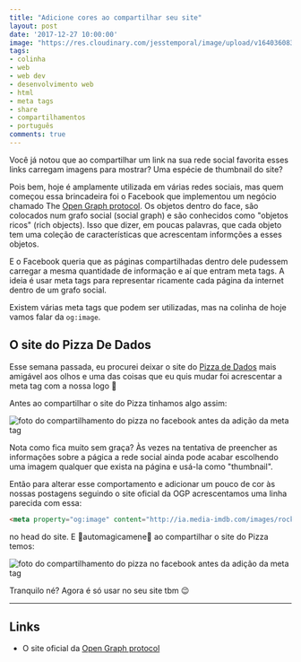 ```yaml
---
title: "Adicione cores ao compartilhar seu site"
layout: post
date: '2017-12-27 10:00:00'
image: "https://res.cloudinary.com/jesstemporal/image/upload/v1640360835/covers/colinha_igmf4s.png"
tags:
- colinha
- web
- web dev
- desenvolvimento web
- html
- meta tags
- share
- compartilhamentos
- português
comments: true
---
```


Você já notou que ao compartilhar um link na sua rede social favorita esses links carregam imagens para mostrar? Uma espécie de thumbnail do site?

Pois bem, hoje é amplamente utilizada em várias redes sociais, mas quem começou essa brincadeira foi o Facebook que implementou um negócio chamado The [Open Graph protocol](http://ogp.me/). Os objetos dentro do face, são colocados num grafo social (social graph) e são conhecidos como "objetos ricos" (rich objects). Isso que dizer, em poucas palavras, que cada objeto tem uma coleção de características que acrescentam informções a esses objetos.

E o Facebook queria que as páginas compartilhadas dentro dele pudessem carregar a mesma quantidade de informação e aí que entram meta tags. A ideia é usar meta tags para representar ricamente cada página da internet dentro de um grafo social.

Existem várias meta tags que podem ser utilizadas, mas na colinha de hoje vamos falar da `og:image`.

## O site do Pizza De Dados

Esse semana passada, eu procurei deixar o site do [Pizza de Dados](http://podcast.datascience.pizza/) mais amigável aos olhos e uma das coisas que eu quis mudar foi acrescentar a meta tag com a nossa logo 🍕

Antes ao compartilhar o site do Pizza tinhamos algo assim:

![foto do compartilhamento do pizza no facebook antes da adição da meta tag](/images/og-image/antes-tag.png)

Nota como fica muito sem graça? Às vezes na tentativa de preencher as informações sobre a págica a rede social ainda pode acabar escolhendo uma imagem qualquer que exista na página e usá-la como "thumbnail".

Então para alterar esse comportamento e adicionar um pouco de cor às nossas postagens seguindo o site oficial da OGP acrescentamos uma linha parecida com essa:

~~~ html
<meta property="og:image" content="http://ia.media-imdb.com/images/rock.jpg" />
~~~

no head do site. E 🌈automagicamene🌈 ao compartilhar o site do Pizza temos:

![foto do compartilhamento do pizza no facebook antes da adição da meta tag](/images/og-image/depois-tag.png)

Tranquilo né? Agora é só usar no seu site tbm 😉

----
## Links
- O site oficial da [Open Graph protocol](http://ogp.me/)
